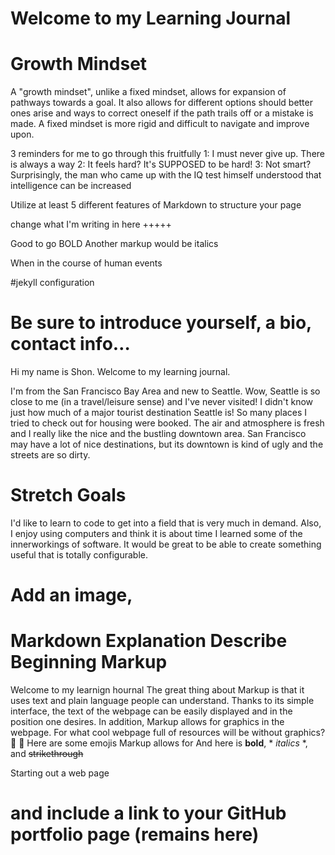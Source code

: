 # Welcome to my Learning Journal

# Growth Mindset
A "growth mindset", unlike a fixed mindset, allows for expansion of pathways towards a goal. It also allows for different options should better ones arise and ways to correct oneself if the path trails off or a mistake is made. A fixed mindset is more rigid and difficult to navigate and improve upon.

3 reminders for me to go through this fruitfully 1: I must never give up. There is always a way 2: It feels hard? It's SUPPOSED to be hard! 3: Not smart? Surprisingly, the man who came up with the IQ test himself understood that intelligence can be increased


Utilize at least 5 different features of Markdown to structure your page

change what I'm writing in here +++++

Good to go BOLD Another markup would be italics

When in the course of human events

#jekyll configuration



# Be sure to introduce yourself, a bio, contact info… 
Hi my name is Shon. Welcome to my learning journal.

I'm from the San Francisco Bay Area and new to Seattle. Wow, Seattle is so close to me (in a travel/leisure sense) and I've never visited! I didn't know just how much of a major tourist destination Seattle is! So many places I tried to check out for housing were booked. The air and atmosphere is fresh and I really like the nice and the bustling downtown area. San Francisco may have a lot of nice destinations, but its downtown is kind of ugly and the streets are so dirty. 



# Stretch Goals
I'd like to learn to code to get into a field that is very much in demand. Also, I enjoy using computers and think it is about time I learned some of the innerworkings of software. It would be great to be able to create something useful that is totally configurable.

# Add an image,


# Markdown Explanation     Describe Beginning Markup

Welcome to my learnign hournal
  The great thing about Markup is that it uses text and plain language people can understand. Thanks to its simple interface, the text of the webpage can be easily displayed and in the position one desires.
  In addition, Markup allows for graphics in the webpage. For what cool webpage full of resources will be without graphics?
:rabbit2:
:water_buffalo:
Here are some emojis Markup allows for
  And here is **bold**, * *italics* *, and ~~strikethrough~~



Starting out a web page





# and include a link to your GitHub portfolio page (remains here)

